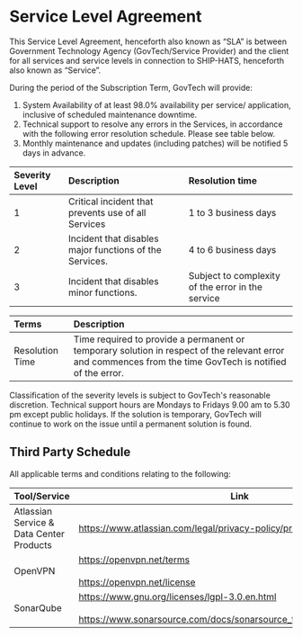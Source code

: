 # Service Level Agreement
This Service Level Agreement, henceforth also known as “SLA” is between Government
Technology Agency (GovTech/Service Provider) and the client for all services and service
levels in connection to SHIP-HATS, henceforth also known as “Service”.

During the period of the Subscription Term, GovTech will provide:
1. System Availability of at least 98.0% availability per service/ application, inclusive of
scheduled maintenance downtime.
2. Technical support to resolve any errors in the Services, in accordance with the following
error resolution schedule. Please see table below.
3. Monthly maintenance and updates (including patches) will be notified 5 days in advance.

| Severity Level | Description | Resolution time |
| :------------- | :---------- | :-------------- |
| 1 | Critical incident that prevents use of all Services | 1 to 3 business days |
| 2 | Incident that disables major functions of the Services. | 4 to 6 business days |
| 3 | Incident that disables minor functions. |Subject to complexity of the error in the service |

| Terms | Description |
| :--- | :----------- |
| Resolution Time | Time required to provide a permanent or temporary solution in respect of the relevant error and commences from the time GovTech is notified of the error. |

Classification of the severity levels is subject to GovTech&#39;s reasonable discretion. Technical
support hours are Mondays to Fridays 9.00 am to 5.30 pm except public holidays. If the solution
is temporary, GovTech will continue to work on the issue until a permanent solution is found.

## Third Party Schedule 

All applicable terms and conditions relating to the following: 

|Tool/Service|Link|
|---|---|
|Atlassian Service & Data Center Products| https://www.atlassian.com/legal/privacy-policy/product-family 
|OpenVPN |https://openvpn.net/terms <br><br> https://openvpn.net/license 
|SonarQube|https://www.gnu.org/licenses/lgpl-3.0.en.html <br><br>https://www.sonarsource.com/docs/sonarsource_terms_and_conditions.pdf
